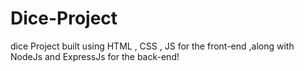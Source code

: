 # Dice-Project
dice Project built using HTML , CSS , JS for the front-end ,along with NodeJs and ExpressJs for the back-end!
